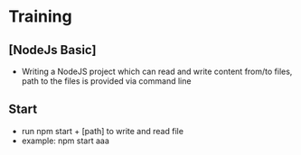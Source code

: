 # Training
## [NodeJs Basic] 
- Writing a NodeJS project which can read and write content from/to files, path to the files is provided via command line
## Start
- run npm start + [path] to write and read file
- example: npm start aaa
